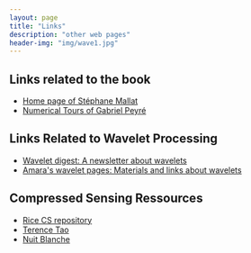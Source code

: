 ```yaml
---
layout: page
title: "Links"
description: "other web pages"
header-img: "img/wave1.jpg"
---
```


Links related to the book
----------------------------

- [Home page of Stéphane Mallat](https://www.di.ens.fr/~mallat/)
- [Numerical Tours of Gabriel Peyré](http://www.numerical-tours.com)

Links Related to Wavelet Processing
----------------------------

- [Wavelet digest: A newsletter about wavelets](http://www.wavelet.org/)
- [Amara's wavelet pages: Materials and links about wavelets](http://www.math.hawaii.edu/~dave/Web/Amara's%20Wavelet%20Page.htm)

Compressed Sensing Ressources
----------------------------

- [Rice CS repository](http://dsp.rice.edu/cs)
- [Terence Tao](http://www.math.ucla.edu/~tao/preprints/sparse.html)
- [Nuit Blanche](http://nuit-blanche.blogspot.fr/search/label/CS)
